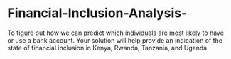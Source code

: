 # Financial-Inclusion-Analysis-
To figure out how we can predict which individuals are most likely to have or use a bank account. Your solution will help provide an indication of the state of financial inclusion in Kenya, Rwanda, Tanzania, and Uganda.
